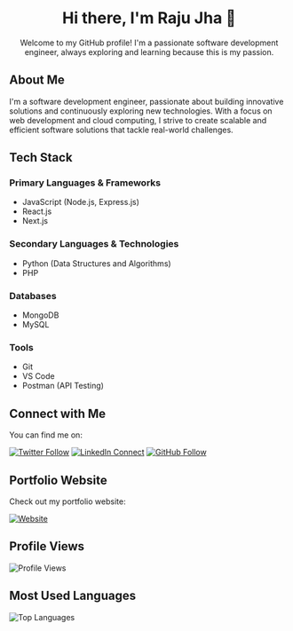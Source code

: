 <!-- Title -->
<h1 align="center">Hi there, I'm Raju Jha 👋</h1>

<!-- Introduction -->
<p align="center">Welcome to my GitHub profile! I'm a passionate software development engineer, always exploring and learning because this is my passion.</p>

<!-- About Me -->
## About Me

I'm a software development engineer, passionate about building innovative solutions and continuously exploring new technologies. With a focus on web development and cloud computing, I strive to create scalable and efficient software solutions that tackle real-world challenges.

<!-- Tech Stack -->
## Tech Stack

### Primary Languages & Frameworks
- JavaScript (Node.js, Express.js)
- React.js
- Next.js

### Secondary Languages & Technologies
- Python (Data Structures and Algorithms)
- PHP

### Databases
- MongoDB
- MySQL

### Tools
- Git
- VS Code
- Postman (API Testing)

<!-- Connect with Me -->
## Connect with Me

You can find me on:

[![Twitter Follow](https://img.shields.io/twitter/follow/rjrajujha?label=Follow&style=social)](https://twitter.com/rjrajujha)
[![LinkedIn Connect](https://img.shields.io/badge/-rjrajujha-blue?style=flat-square&logo=Linkedin&logoColor=white&link=https://www.linkedin.com/in/rjrajujha)](https://www.linkedin.com/in/rjrajujha/)
[![GitHub Follow](https://img.shields.io/github/followers/rjrajujha?label=Follow&style=social)](https://github.com/rjrajujha)

<!-- Portfolio Website -->
## Portfolio Website

Check out my portfolio website:

[![Website](https://img.shields.io/badge/Portfolio-46a2f1.svg?&style=flat-square&logo=Google-Chrome&logoColor=white&link=https://rjrajujha.github.io/rjrajujha)](https://rjrajujha.github.io/rjrajujha)

<!-- Profile Views -->
## Profile Views

![Profile Views](https://komarev.com/ghpvc/?username=rjrajujha&color=blue&style=flat)

<!-- Most Used Languages -->
<div style="flex-basis: 48%;">
<h2>Most Used Languages</h2>

![Top Languages](https://github-readme-stats.vercel.app/api/top-langs/?username=rjrajujha&layout=compact)
</div>

</div>
